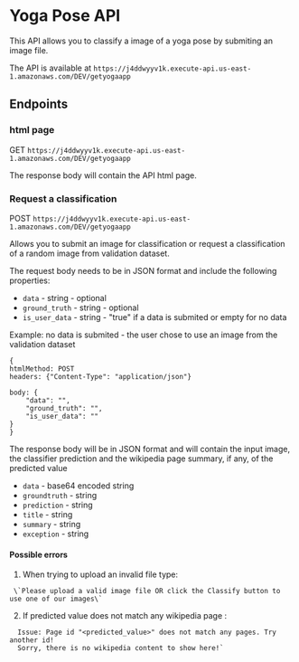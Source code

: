 # Yoga Pose API #

This API allows you to classify a image of a yoga pose by submiting an image file.

The API is available at `https://j4ddwyyv1k.execute-api.us-east-1.amazonaws.com/DEV/getyogaapp`

## Endpoints ##

### html page ###

GET `https://j4ddwyyv1k.execute-api.us-east-1.amazonaws.com/DEV/getyogaapp`

The response body will contain the API html page.

### Request a classification ###

POST `https://j4ddwyyv1k.execute-api.us-east-1.amazonaws.com/DEV/getyogaapp`

Allows you to submit an image for classification or request a classification of a random image from validation dataset.

The request body needs to be in JSON format and include the following properties:

 - `data` - string - optional
 - `ground_truth` - string - optional
 - `is_user_data` - string - "true" if a data is submited or empty for no data

Example: no data is submited - the user chose to use an image from the validation dataset
```
{
htmlMethod: POST
headers: {"Content-Type": "application/json"}

body: {
    "data": "",
    "ground_truth": "",
    "is_user_data": ""
}
}
```

The response body will be in JSON format and will contain the input image, the classifier prediction and the wikipedia page summary, if any, of the predicted value 

 - `data` - base64 encoded string
 - `groundtruth` - string
 - `prediction` - string
 - `title` - string
 - `summary` - string
 - `exception` - string

#### Possible errors ####

1) When trying to upload an invalid file type:
```
 \`Please upload a valid image file OR click the Classify button to use one of our images\`
```
2) If predicted value does not match any wikipedia page :
```
  Issue: Page id "<predicted_value>" does not match any pages. Try another id!
  Sorry, there is no wikipedia content to show here!`
```






